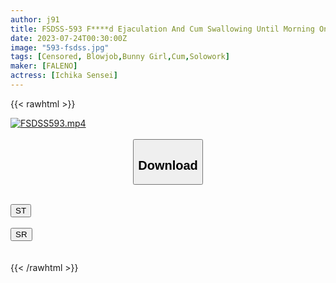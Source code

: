 ```yaml
---
author: j91
title: FSDSS-593 F****d Ejaculation And Cum Swallowing Until Morning On A Stayover Date. I Want To Be A Slut Earnestly Until Ichika Teacher Runs Out Of Sperm. Teacher Ichika
date: 2023-07-24T00:30:00Z
image: "593-fsdss.jpg"
tags: [Censored, Blowjob,Bunny Girl,Cum,Solowork]
maker: [FALENO]
actress: [Ichika Sensei]
---
```


{{< rawhtml >}}
<div class="video" data-videoid="GXxrMZML7eh1MQG">
    <a href="javascript:;">
        <img src="https://my.j91.asia/posts/fsdss593/FSDSS593.jpg" width="WIDTH" height="HEIGHT" alt="FSDSS593.mp4" loading="lazy">
    </a>
</div>

<script type="text/javascript" src="https://j91.asia/asset/on-demand-st.js"></script>

<br>
  <link rel="stylesheet" href="https://j91.asia/asset/bs5.css">
  
  <center>
  <button class="btn btn-primary" type="button" data-bs-toggle="collapse" data-bs-target=".multi-collapse" aria-expanded="false" aria-controls="multiCollapseExample1 multiCollapseExample2"><h2>Download</h2></button></center>
</p>
<div class="row">
  <div class="col">
    <div class="collapse multi-collapse" id="multiCollapseExample1">
      <div class="card card-body">
	      	      <br>
<div class="buttons">  
<a href="https://streamtape.to/v/GXxrMZML7eh1MQG/fsdss-593.mp4"><button class="btn-hover color-3"><i class="fa fa-download"></i> ST</button></a></div>
    </div>
  </div>
</div>
  <div class="col">
    <div class="collapse multi-collapse" id="multiCollapseExample2">
      <div class="card card-body">
	      <br>
<div class="buttons">
    <a href="https://streamruby.com/tbgnt82q9shh.html"><button class="btn-hover color-9"><i class="fa fa-download"></i> SR</button></a></div>
<br><br>
      </div>
    </div>
  </div>
</div>{{< /rawhtml >}}
